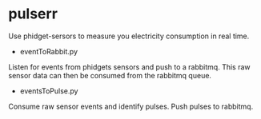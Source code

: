 # pulserr

Use phidget-sersors to measure you electricity consumption in real time.

* eventToRabbit.py

Listen for events from phidgets sensors and push to a rabbitmq. This raw sensor data can then be consumed from the rabbitmq queue.

* eventsToPulse.py

Consume raw sensor events and identify pulses. Push pulses to rabbitmq.